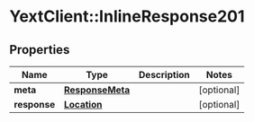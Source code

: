 # YextClient::InlineResponse201

## Properties
Name | Type | Description | Notes
------------ | ------------- | ------------- | -------------
**meta** | [**ResponseMeta**](ResponseMeta.md) |  | [optional] 
**response** | [**Location**](Location.md) |  | [optional] 


